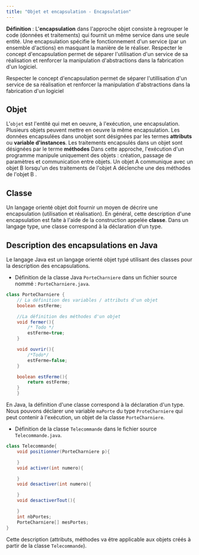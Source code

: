 ```yaml
---
title: "Objet et encapsulation - Encapsulation"
---
```


**Définition** : L'**encapsulation** dans l'approche objet consiste à regrouper le code (données et
traitements) qui fournit un même service dans une seule entité. Une
encapsulation spécifie le fonctionnement d'un service (par un ensemble
d'actions) en masquant la manière de le réaliser.
Respecter le concept d'encapsulation permet de séparer l'utilisation d'un
service de sa réalisation et renforcer la manipulation d'abstractions dans la
fabrication d'un logiciel.

Respecter le concept d'encapsulation permet de séparer l'utillisation d'un
service de sa réalisation et renforcer la manipulation d'abstractions dans la
fabrication d'un logiciel

## Objet

L'`objet` est l'entité qui met en oeuvre, à l'exécution, une encapsulation.
Plusieurs objets peuvent mettre en oeuvre la même encapsulation.
Les données encapsulées dans unobjet sont désignées par les termes **attributs**
ou **variable d'instances**.
Les traitements encapsulés dans un objet sont désignées par le terme
**méthodes**
Dans cette approche, l'exécution d'un programme manipule uniquement des objets :
création, passage de paramètres et communication entre objets. Un objet A
communique avec un objet B lorsqu'un des traitements de l'objet A
déclenche une des méthodes de l'objet B .

## Classe

Un langage orienté objet doit fournir un moyen de décrire une encapsulation
(utilisation et réalisation). En général, cette description d'une encapsulation
est faite à l'aide de la construction appelée **classe**.
Dans un langage type, une classe correspond à la déclaration d'un type.

## Description des encapsulations en Java

Le langage Java est un langage orienté objet typé utilisant des classes pour la
description des encapsulations.

- Définition de la classe Java `PorteCharniere` dans un fichier source nommé :
  `PorteCharniere.java`.

```java
class PorteCharniere {
    // La définition des variables / attributs d'un objet
    boolean estFerme;

    //La définition des méthodes d'un objet
    void fermer(){
        /* Todo */
        estFerme=true;
    }

    void ouvrir(){
        /*Todo*/
        estFerme=false;
    }

    boolean estFerme(){
        return estFerme;
    }
    }
```

En Java, la définition d'une classe correspond à la déclaration d'un type. Nous
pouvons déclarer une variable `maPorte` du type `ProteCharniere` qui peut
contenir à l'exécution, un objet de la classe `PorteCharniere`.

- Définition de la classe `Telecommande` dans le fichier source
  `Telecommande.java`.

```java
class Telecommande{
    void positionner(PorteCharniere p){

    }
    void activer(int numero){

    }
    void desactiver(int numero){

    }
    void desactiverTout(){

    }
    int nbPortes;
    PorteCharniere[] mesPortes;
}
```

Cette description (attributs, méthodes va être applicable aux objets créés à
partir de la classe `Telecommande`).
